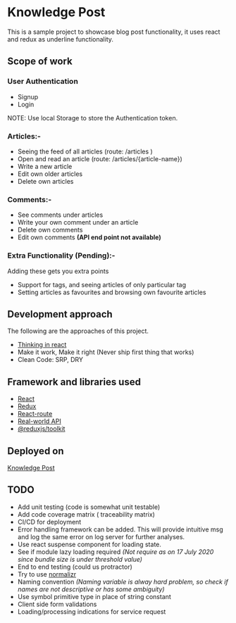 # Knowledge Post
This is a sample project to showcase blog post functionality, it uses react and redux as underline functionality.

## Scope of work

### User Authentication
* Signup
* Login

NOTE: Use local Storage to store the Authentication token. 

### Articles:-
* Seeing the feed of all articles (route: /articles )
* Open and read an article (route: /articles/{article-name})
* Write a new article
* Edit own older articles
* Delete own articles

### Comments:-
* See comments under articles
* Write your own comment under an article
* Delete own comments
* Edit own comments **(API end point not available)**

### Extra Functionality (Pending):-
Adding these gets you extra points
* Support for tags, and seeing articles of only particular tag
* Setting articles as favourites and browsing own favourite articles


## Development approach
The following are the approaches of this project.

* [Thinking in react](https://reactjs.org/docs/thinking-in-react.html)
* Make it work, Make it right (Never ship first thing that works)
* Clean Code: SRP, DRY

## Framework and libraries used
* [React](https://reactjs.org/)
* [Redux](https://redux.js.org/)
* [React-route](https://reactrouter.com/web/guides/quick-start)
* [Real-world API](https://github.com/gothinkster/realworld/tree/master/api)
* [@reduxjs/toolkit](https://github.com/reduxjs/redux-toolkit)


## Deployed on
[Knowledge Post](https://knowledgepost-e9776.web.app)


## TODO
* Add unit testing (code is somewhat unit testable)
* Add code coverage matrix ( traceability matrix)
* CI/CD for deployment
* Error handling framework can be added. This will provide intuitive msg and log the same error on log server for further analyses.
* Use react suspense component for loading state.
* See if module lazy loading required *(Not require as on 17 July 2020 since bundle size is under threshold value)*
* End to end testing (could us protractor)
* Try to use [normalizr](https://github.com/paularmstrong/normalizr)
* Naming convention *(Naming variable is alway hard problem, so check if names are not descriptive or has some ambiguity)*
* Use symbol primitive type in place of string constant
* Client side form validations
* Loading/processing indications for service request


